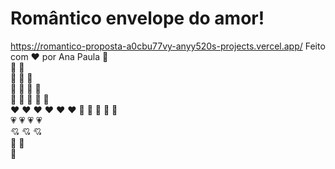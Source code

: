 # Romântico envelope do amor!
https://romantico-proposta-a0cbu77vy-anyy520s-projects.vercel.app/
 Feito com ❤️ por Ana Paula
      💜      
     💙 💙     
    💚 💚 💚    
   💛 💛 💛 💛   
  🧡 🧡 🧡 🧡 🧡  
 ❤️ ❤️ ❤️ ❤️ ❤️ ❤️ 
  💖 💖 💖 💖 💖  
   💗 💗 💗 💗   
    💘 💘 💘    
     💝 💝     
      🖤      
